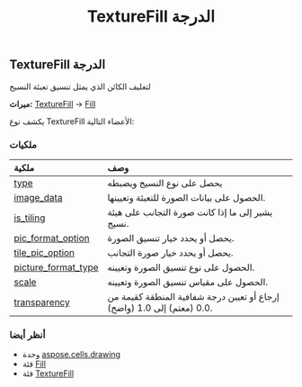 ﻿---
title: TextureFill الدرجة
second_title: Aspose.Cells for Python via .NET API المراجع
description:
type: docs
weight: 710
url: /ar/python-net/aspose.cells.drawing/texturefill/
is_root: false
---
##  TextureFill الدرجة
لتغليف الكائن الذي يمثل تنسيق تعبئة النسيج



**ميراث:** [TextureFill](/cells/python-net/aspose.cells.drawing/texturefill) → 
[Fill](/cells/ar/python-net/aspose.cells.drawing/fill)



يكشف نوع TextureFill الأعضاء التالية:

###  ملكيات
| ملكية| وصف|
| :- | :- |
| [type](/cells/ar/python-net/aspose.cells.drawing/texturefill/type) | يحصل على نوع النسيج ويضبطه|
| [image_data](/cells/ar/python-net/aspose.cells.drawing/texturefill/image_data) | الحصول على بيانات الصورة للتعبئة وتعيينها.|
| [is_tiling](/cells/ar/python-net/aspose.cells.drawing/texturefill/is_tiling) | يشير إلى ما إذا كانت صورة التجانب على هيئة نسيج.|
| [pic_format_option](/cells/ar/python-net/aspose.cells.drawing/texturefill/pic_format_option) | يحصل أو يحدد خيار تنسيق الصورة.|
| [tile_pic_option](/cells/ar/python-net/aspose.cells.drawing/texturefill/tile_pic_option) | يحصل أو يحدد خيار صورة التجانب.|
| [picture_format_type](/cells/ar/python-net/aspose.cells.drawing/texturefill/picture_format_type) | الحصول على نوع تنسيق الصورة وتعيينه.|
| [scale](/cells/ar/python-net/aspose.cells.drawing/texturefill/scale) | الحصول على مقياس تنسيق الصورة وتعيينه.|
| [transparency](/cells/ar/python-net/aspose.cells.drawing/texturefill/transparency) | إرجاع أو تعيين درجة شفافية المنطقة كقيمة من 0.0 (معتم) إلى 1.0 (واضح).|



###  أنظر أيضا
* وحدة [aspose.cells.drawing](..)
* فئة [Fill](/cells/ar/python-net/aspose.cells.drawing/fill)
* فئة [TextureFill](/cells/ar/python-net/aspose.cells.drawing/texturefill)
